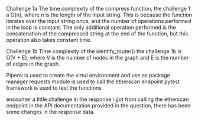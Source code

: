 Challenge 1a
The time complexity of the compress function, the challenge 1 a O(n), where n is the length of the input string.
This is because the function iterates over the input string once, and the number of operations performed in the
loop is constant. The only additional operation performed is the concatenation of the compressed string at the end
of the function, but this operation also takes constant time.


Challenge 1b
Time complexity of the identify_router() the challenge 1b is O(V + E),
where V is the number of nodes in the graph and E is the number of edges in the graph.

Pipenv is used to create the virtul environment and use as package manager
requests module is used to call the etherscan endpoint
pytest framework is used to test the functions

encounter a little challenge in the response i got from calling the etherscan endpoint in the API documentation provided in the question, there has been some changes in the response data.
